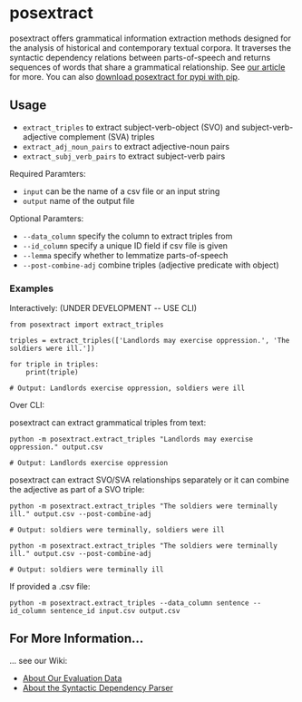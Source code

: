 # posextract
posextract offers grammatical information extraction methods designed for the analysis of historical and contemporary textual corpora. It traverses the syntactic dependency relations between parts-of-speech and returns sequences of words that share a grammatical relationship. See [our article]() for more. You can also [download posextract for pypi with pip](https://pypi.org/project/posextract/). 

## Usage

- `extract_triples` to extract subject-verb-object (SVO) and subject-verb-adjective complement (SVA) triples
- `extract_adj_noun_pairs` to extract adjective-noun pairs
- `extract_subj_verb_pairs` to extract subject-verb pairs

Required Paramters: 

- `input` can be the name of a csv file or an input string
- `output` name of the output file

Optional Paramters: 
- `--data_column` specify the column to extract triples from
- `--id_column` specify a unique ID field if csv file is given
- `--lemma` specify whether to lemmatize parts-of-speech
- `--post-combine-adj` combine triples (adjective predicate with object)

### Examples

Interactively: (UNDER DEVELOPMENT -- USE CLI) 

```
from posextract import extract_triples

triples = extract_triples(['Landlords may exercise oppression.', 'The soldiers were ill.'])

for triple in triples:
    print(triple)

# Output: Landlords exercise oppression, soldiers were ill
```


Over CLI: 

posextract can extract grammatical triples from text: 

```
python -m posextract.extract_triples "Landlords may exercise oppression." output.csv

# Output: Landlords exercise oppression
```

posextract can extract SVO/SVA relationships separately or it can combine the adjective as part of a SVO triple:

```
python -m posextract.extract_triples "The soldiers were terminally ill." output.csv --post-combine-adj

# Output: soldiers were terminally, soldiers were ill 
```

```
python -m posextract.extract_triples "The soldiers were terminally ill." output.csv --post-combine-adj

# Output: soldiers were terminally ill
```

If provided a .csv file: 

```
python -m posextract.extract_triples --data_column sentence --id_column sentence_id input.csv output.csv
```

## For More Information...
... see our Wiki: 
- [About Our Evaluation Data](https://github.com/stephbuon/posextract/wiki/Evaluation-Data-Sets)
- [About the Syntactic Dependency Parser](https://github.com/stephbuon/posextract/wiki/Our-Application-of-spaCy-NLP)

